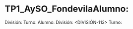 # TP1_AySO_FondevilaAlumno: <Tu-Nombre>
División: <Numero>
Turno: <Tu-Turno>
Alumno: <CANDELA-FONDEVILA>
División: <DIVISIÓN-113>
Turno: <TURNO-MATUTINO>
